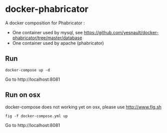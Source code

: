 docker-phabricator
==================
A docker composition for Phabricator :
- One container used by mysql, see https://github.com/yesnault/docker-phabricator/tree/master/database
- One container used by apache (phabricator)


Run
----
```
docker-compose up -d
```
Go to http://localhost:8081



Run on osx
-------
docker-compose does not working yet on osx, please use http://www.fig.sh
```
fig -f docker-compose.yml up
```
Go to http://localhost:8081
